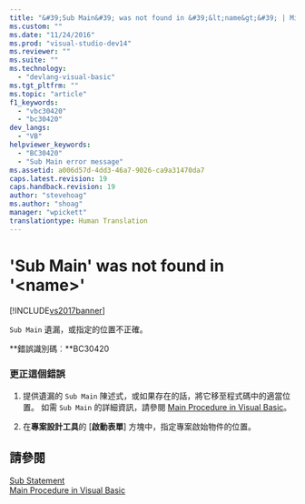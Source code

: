 ```yaml
---
title: "&#39;Sub Main&#39; was not found in &#39;&lt;name&gt;&#39; | Microsoft Docs"
ms.custom: ""
ms.date: "11/24/2016"
ms.prod: "visual-studio-dev14"
ms.reviewer: ""
ms.suite: ""
ms.technology: 
  - "devlang-visual-basic"
ms.tgt_pltfrm: ""
ms.topic: "article"
f1_keywords: 
  - "vbc30420"
  - "bc30420"
dev_langs: 
  - "VB"
helpviewer_keywords: 
  - "BC30420"
  - "Sub Main error message"
ms.assetid: a006d57d-4dd3-46a7-9026-ca9a31470da7
caps.latest.revision: 19
caps.handback.revision: 19
author: "stevehoag"
ms.author: "shoag"
manager: "wpickett"
translationtype: Human Translation
---
```

# &#39;Sub Main&#39; was not found in &#39;&lt;name&gt;&#39;
[!INCLUDE[vs2017banner](../../../csharp/includes/vs2017banner.md)]

`Sub Main` 遺漏，或指定的位置不正確。  
  
 **錯誤識別碼︰**BC30420  
  
### 更正這個錯誤  
  
1.  提供遺漏的 `Sub Main` 陳述式，或如果存在的話，將它移至程式碼中的適當位置。  如需 `Sub Main` 的詳細資訊，請參閱 [Main Procedure in Visual Basic](../../../visual-basic/programming-guide/program-structure/main-procedure.md)。  
  
2.  在**專案設計工具**的 \[**啟動表單**\] 方塊中，指定專案啟始物件的位置。  
  
## 請參閱  
 [Sub Statement](../../../visual-basic/language-reference/statements/sub-statement.md)   
 [Main Procedure in Visual Basic](../../../visual-basic/programming-guide/program-structure/main-procedure.md)